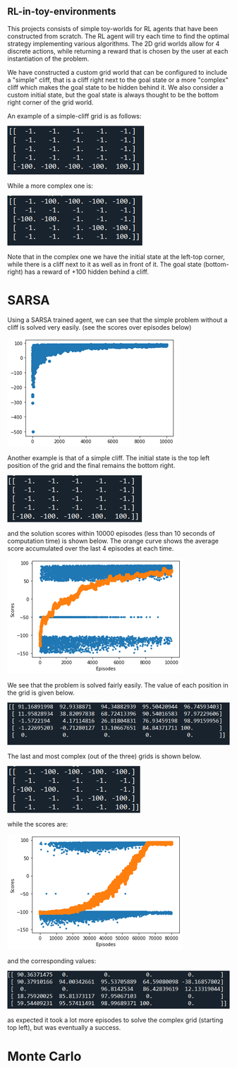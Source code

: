 ## RL-in-toy-environments

This projects consists of simple toy-worlds for RL agents that have been constructed from scratch. The RL agent will try each time to find the optimal strategy implementing various algorithms.
The 2D grid worlds allow for 4 discrete actions, while returning a reward that is chosen by the user at each instantiation of the problem.

We have constructed a custom grid world that can be configured to include a "simple" cliff, that is a cliff right next to the goal state or a more "complex" cliff which makes the goal state to be hidden behind it.
We also consider a custom initial state, but the goal state is always thought to be the bottom right corner of the grid world.

An example of a simple-cliff grid is as follows:

![SimpleGrid](images/simplegrid.PNG)

 While a more complex one is:
 
![ComplexGrid](images/complexgrid.PNG)

 Note that in the complex one we have the initial state at the left-top corner, while there is a cliff next to it as well as in front of it. The goal state (bottom-right) has a reward of +100 hidden behind a cliff.
 
 # SARSA
 
 Using a SARSA trained agent, we can see that the simple problem without a cliff is solved very easily. (see the scores over episodes below)

![NoCliff](images/no_cliff.png)


Another example is that of a simple cliff. The initial state is the top left position of the grid and the final remains the bottom right.

![SimpleCliffgrid](images/SARSA_simple_cliff_grid.PNG)

and the solution scores within 10000 episodes (less than 10 seconds of computation time) is shown below. The orange curve shows the average score accumulated over the last 4 episodes at each time.

![SimpleCliff](images/SARSA_simple_cliff_scores_avg.png)

We see that the problem is solved fairly easily. 
The value of each position in the grid is given below.

![SimpleCliffvalues](images/SARSA_simple_cliff_values.PNG)


The last and most complex (out of the three) grids is shown below.

![ComplexCliffgrid](images/SARSA_complex_cliff_grid.PNG)

while the scores are:

![SimpleCliff](images/SARSA_complex_cliff_scores_avg.png)

and the corresponding values:

![SimpleCliffvalues](images/SARSA_complex_cliff_values.PNG)

as expected it took a lot more episodes to solve the complex grid (starting top left), but was eventually a success.

# Monte Carlo
